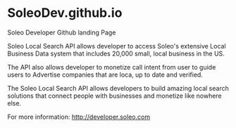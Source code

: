 # SoleoDev.github.io
Soleo Developer Github landing Page

Soleo Local Search API allows developer to access Soleo's extensive Local Business Data system that includes 20,000 small, local business in the US.

The API also allows developer to monetize call intent from user to guide users to Advertise companies that are loca, up to date and verified.

The Soleo Local Search API allows developers to build amazing local search solutions that connect people with businesses and monetize like nowhere else.

For more information: http://developer.soleo.com


